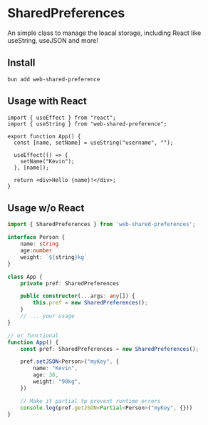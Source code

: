 # SharedPreferences

An simple class to manage the loacal storage, including React like useString, useJSON and more!

## Install

```shell
bun add web-shared-preference
```

## Usage with React

```tsx
import { useEffect } from "react";
import { useString } from "web-shared-preference";

export function App() {
  const [name, setName] = useString("username", "");

  useEffect(() => {
    setName("Kevin");
  }, [name]);

  return <div>Hello {name}!</div>;
}
```

## Usage w/o React

```ts
import { SharedPreferences } from 'web-shared-preferences';

interface Person {
    name: string
    age:number
    weight: `${string}kg`
}

class App {
    private pref: SharedPreferences

    public constructor(...args: any[]) {
        this.pref = new SharedPreferences();
    }
    // ... your usage
}

// or functional
function App() {
    const pref: SharedPreferences = new SharedPreferences();

    pref.setJSON<Person>("myKey", {
        name: "Kevin",
        age: 36,
        weight: "90kg",
    })

    // Make it partial tp prevent runtime errors
    console.log(pref.getJSON<Partial<Person>("myKey", {}))
}

```
